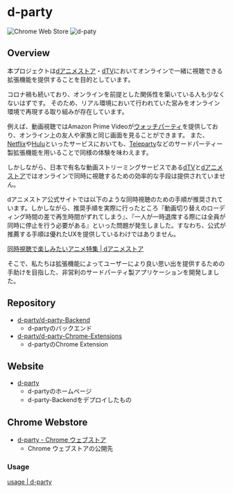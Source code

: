 # d-party

![Chrome Web Store](https://img.shields.io/chrome-web-store/users/ibmlcfpijglpfbfgaleaeooebgdgcbpc)
![d-paty](https://img.shields.io/website?up_message=online&url=https%3A%2F%2Fd-party.net)

## Overview

本プロジェクトは[dアニメストア](https://anime.dmkt-sp.jp/animestore/)・[dTV](https://video.dmkt-sp.jp/)においてオンラインで一緒に視聴できる拡張機能を提供することを目的としています。

コロナ禍も続いており、オンラインを前提とした関係性を築いている人も少なくないはずです。
そのため、リアル環境において行われていた営みをオンライン環境で再現する取り組みが存在しています。

例えば、動画視聴ではAmazon Prime Videoが[ウォッチパーティ](https://www.amazon.co.jp/adlp/watchparty)を提供しており、オンライン上の友人や家族と同じ画面を見ることができます。
また、[Netflix](https://www.netflix.com/jp/)や[Hulu](https://www.hulu.jp/)といったサービスにおいても、[Teleparty](https://www.teleparty.com/)などのサードパーティー製拡張機能を用いることで同様の体験を味わえます。

しかしながら、日本で有名な動画ストリーミングサービスである[dTV](https://video.dmkt-sp.jp/)と[dアニメストア](https://anime.dmkt-sp.jp/animestore/tp_pc)ではオンラインで同時に視聴するための効率的な手段は提供されていません。

dアニメストア公式サイトでは以下のような同時視聴のための手順が推奨されています。しかしながら、推奨手順を実際に行ったところ『動画切り替えのローディング時間の差で再生時間がずれてしまう』、『一人が一時退席する際には全員が同時に停止を行う必要がある』といった問題が発生しました。すなわち、公式が推薦する手順は優れたUXを提供しているわけではありません。

[同時視聴で楽しみたいアニメ特集 | dアニメストア](https://anime.dmkt-sp.jp/animestore/CP/CP00001106)

そこで、私たちは拡張機能によってユーザーにより良い思い出を提供するための手助けを目指した、非営利のサードパーティ製アプリケーションを開発しました。

## Repository

- [d-party/d-party-Backend](https://github.com/d-party/d-party-Backend)
   - d-partyのバックエンド
-  [d-party/d-party-Chrome-Extensions](https://github.com/d-party/d-party-Chrome-Extensions)
   - d-partyのChrome Extension

## Website

- [d-party](https://d-party.net/)
   - d-partyのホームページ
   - d-party-Backendをデプロイしたもの

## Chrome Webstore

- [d-party - Chrome ウェブストア](https://chrome.google.com/webstore/detail/d-party/ibmlcfpijglpfbfgaleaeooebgdgcbpc)
   - Chrome ウェブストアの公開先

### Usage
[usage | d-party](https://d-party.net/usage)
